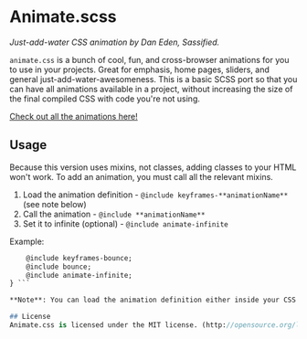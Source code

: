 # Animate.scss 
*Just-add-water CSS animation by Dan Eden, Sassified.*

`animate.css` is a bunch of cool, fun, and cross-browser animations for you to use in your projects. Great for emphasis, home pages, sliders, and general just-add-water-awesomeness. This is a basic SCSS port so that you can have all animations available in a project, without increasing the size of the final compiled CSS with code you're not using. 

[Check out all the animations here!](https://daneden.github.io/animate.css/)

## Usage
Because this version uses mixins, not classes, adding classes to your HTML won't work. To add an animation, you must call all the relevant mixins.

1. Load the animation definition - `@include keyframes-**animationName**` (see note below)
2. Call the animation - `@include **animationName** `
3. Set it to infinite (optional) - `@include animate-infinite`

Example: 

``` p { 	
	@include keyframes-bounce;
	@include bounce;
	@include animate-infinite; 
} ```

**Note**: You can load the animation definition either inside your CSS declaration or outside it. The reason I have kept these mixins separate and not included them in the animation call (step 2 above) is because they are quite a lot of lines of code, so if you are using the same animation on many different elements you may want to load the definition outside those declarations so you only load it once rather than repeating it (causing unnecessary duplicate code in your compiled CSS).

## License
Animate.css is licensed under the MIT license. (http://opensource.org/licenses/MIT).
